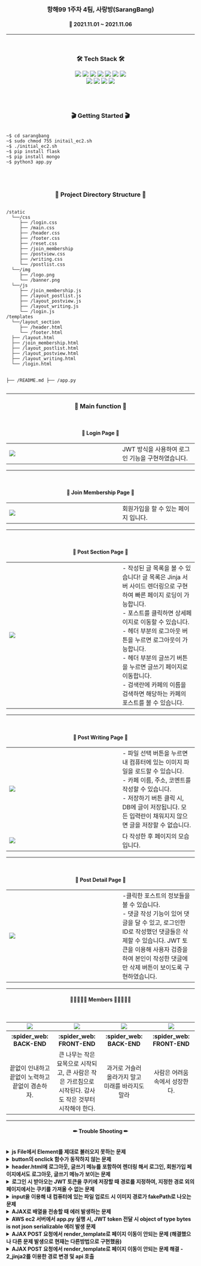 <h3 align="center"><b>항해99 1주차 4팀, 사랑방(SarangBang)</b></h3>

<h4 align="center">📆 2021.11.01 ~ 2021.11.06</h4>

---

<br>
<h3 align="center"><b>🛠 Tech Stack 🛠</b></h3>
<p align="center">
<img src="https://img.shields.io/badge/javascript-F7DF1E?style=for-the-badge&logo=javascript&logoColor=black">
<img src="https://img.shields.io/badge/jquery-0769AD?style=for-the-badge&logo=jquery&logoColor=white">
<img src="https://img.shields.io/badge/html-E34F26?style=for-the-badge&logo=html5&logoColor=white">
<img src="https://img.shields.io/badge/css-1572B6?style=for-the-badge&logo=css3&logoColor=white">
<img src="https://img.shields.io/badge/github-181717?style=for-the-badge&logo=github&logoColor=white">
<img src="https://img.shields.io/badge/linux-FCC624?style=for-the-badge&logo=linux&logoColor=black">
<img src="https://img.shields.io/badge/aws-232F3E?style=for-the-badge&logo=aws&logoColor=white">
</br>
<img src="https://img.shields.io/badge/Python-F80000?style=for-the-badge&logo=Python&logoColor=white">
<img src="https://img.shields.io/badge/Flask-4FC08D?style=for-the-badge&logo=Flask&logoColor=white">
<img src="https://img.shields.io/badge/Jinja-7952B3?style=for-the-badge&logo=Jinja&logoColor=white">
<img src="https://img.shields.io/badge/MongoDB-61DAFB?style=for-the-badge&logo=MongoDB&logoColor=white">

<br><br>
<h3 align="center"><b>🎬 Getting Started 🎬</b></h3>
<pre>
<code>
~$ cd sarangbang
~$ sudo chmod 755 initail_ec2.sh
~$ ./initial_ec2.sh
~$ pip install flask
~$ pip install mongo
~$ python3 app.py
</code>
</pre>

<br>
<h3 align="center"><b>📂 Project Directory Structure 📁</b></h3>
<pre>
<code>
/static
  └──/css
     ├── /login.css
     ├── /main.css
     ├── /header.css
     ├── /footer.css
     ├── /reset.css
     ├── /join_membership
     ├── /postview.css
     ├── /writing.css
     └── /postlist.css
  └──/img
     ├── /logo.png
     └── /banner.png
  └──/js
     ├── /join_membership.js
     ├── /layout_postlist.js
     ├── /layout_postview.js
     ├── /layout_writing.js
     └── /login.js
/templates
  └──/layout_section
     ├── /header.html
     └── /footer.html
  ├── /layout.html
  ├── /join_membership.html
  ├── /layout_postlist.html
  ├── /layout_postview.html
  ├── /layout_writing.html
  └── /login.html

├── /README.md
├── /app.py
</code>
</pre>

---

<h3 align="center"><b>📢 Main function 📢</b></h3>
<br>
<h4 align="center"><b>📰 Login Page 📰</b></h4>

<table width="100%">
    <tr>
        <td width="60%"><img src="https://user-images.githubusercontent.com/57797592/140597056-2d5732ee-1d16-4d5e-963c-53534021a238.PNG" /></td>
        <td width="40%">JWT 방식을 사용하여 로그인 기능을 구현하였습니다.</td>
    </tr>
</table>

---

<br>
<h4 align="center"><b>📰 Join Membership Page 📰</b></h4>

<table width="100%">
    <tr>
        <td width="60%"><img src="https://user-images.githubusercontent.com/57797592/140597087-27822dce-c3f2-4326-8dd0-b11d09d2c24f.PNG" /></td>
        <td width="40%">회원가입을 할 수 있는 페이지 입니다.</td>
    </tr>
</table>

---

<br>
<h4 align="center"><b>📰 Post Section Page 📰</b></h4>

<table width="100%">
    <tr>
        <td width="60%"><img src="https://user-images.githubusercontent.com/57797592/140597095-ac455453-77c1-41db-a4a0-b6ad829fc549.PNG" /></td>
        <td width="40%">- 작성된 글 목록을 볼 수 있습니다! 글 목록은 Jinja 서버 사이드 렌더링으로 구현하여 빠른 페이지 로딩이 가능합니다. <br>- 포스트를 클릭하면 상세페이지로 이동할 수 있습니다. <br>- 헤더 부분의 로그아웃 버튼을 누르면 로그아웃이 가능합니다. <br>- 헤더 부분의 글쓰기 버튼을 누르면 글쓰기 페이지로 이동합니다. <br>- 검색란에 카페의 이름을 검색하면 해당하는 카페의 포스트를 볼 수 있습니다.</td>
    </tr>
</table>

---

<br>
<h4 align="center"><b>📰 Post Writing Page 📰</b></h4>
<table width="100%">
    <tr>
        <td width="60%"><img src="https://user-images.githubusercontent.com/57797592/140597459-bb706ace-85ed-49a0-8016-70dc9bf70e4f.PNG" /></td>
        <td width="40%">- 파일 선택 버튼을 누르면 내 컴퓨터에 있는 이미지 파일을 로드할 수 있습니다. <br>- 카페 이름, 주소, 코멘트를 작성할 수 있습니다. <br>- 저장하기 버튼 클릭 시, DB에 글이 저장됩니다. 모든 입력란이 채워지지 않으면 글을 저장할 수 없습니다.</td>
    </tr>
    <tr>
        <td width="60%"><img src="https://user-images.githubusercontent.com/57797592/140597444-bc379eae-a5f2-4f84-bc9f-1b916e753074.PNG" /></td>
        <td width="40%">다 작성한 후 페이지의 모습입니다.</td>
    </tr>
</table>

---

<br>
<h4 align="center"><b>📰 Post Detail Page 📰</b></h4>

<table width="100%">
    <tr>
        <td width="60%"><img src="https://user-images.githubusercontent.com/57797592/140597172-9e8f76d9-95ed-49c8-8978-c7a29e1edc97.PNG" /></td>
        <td width="40%">-클릭한 포스트의 정보들을 볼 수 있습니다. <br> - 댓글 작성 기능이 있어 댓글을 달 수 있고, 로그인한 ID로 작성했던 댓글들은 삭제할 수 있습니다. JWT 토큰을 이용해 사용자 검증을 하여 본인이 작성한 댓글에만 삭제 버튼이 보이도록 구현하였습니다.</td>
    </tr>
</table>

---

<h4 align="center"><b>👨🏻‍🤝‍👨🏻 Members 👨🏻‍🤝‍👨🏻</b></h4>
<br>
<table>
    <tr>
        <td align="center">
        <a href="https://diddl.tistory.com/"><img src="https://img.shields.io/badge/양성은-000AFF?style=뱃지모양&logo=로고&logoColor=white"/></a>
        </td>
        <td align="center">
        <a href="https://velog.io/@hamkke"><img src="https://img.shields.io/badge/이서현-2DDC88?style=뱃지모양&logo=로고&logoColor=black"/></a>
        </td>
        <td align="center">
        <a href="https://luce-sicut-stella.tistory.com/"><img src="https://img.shields.io/badge/송민지-D77EE9?style=뱃지모양&logo=로고&logoColor=white"/></a>
        </td>
        <td align="center">
        <a href="https://github.com/WooMinGy"><img src="https://img.shields.io/badge/우민기-FAFF00?style=뱃지모양&logo=로고&logoColor=black"/></a> 
        </td>
    </tr>
    <tr>
        <th width="25%" align="center">:spider_web: BACK-END
        </th>
        <th width="25%" align="center">:spider_web: FRONT-END
        </th>
        <th width="25%" align="center">:spider_web: BACK-END 
        </th>
        <th width="25%" align="center">:spider_web: FRONT-END
        </th>
    </tr>
    <tr>
        <td align="center">끝없이 인내하고 끝없이 노력하고 끝없이 겸손하자.
        </td>
        <td align="center">큰 나무는 작은 묘목으로 시작되고, 큰 사람은 작은 가르침으로 시작된다. 감사도 작은 것부터 시작해야 한다.
        </td>
        <td align="center">과거로 거슬러 올라가지 말고 미래를 바라지도 말라
        </td>
        <td align="center">사람은 어려움 속에서 성장한다.
        </td>
    </tr>
</table>

---

<h4 align="center"><b>✏ Trouble Shooting ✏</b></h4>
<br>
<details>
    <summary>
        <b>js File에서 Element를 제대로 불러오지 못하는 문제</b>
    </summary>
    <br>해결 : head에 있던 script를 body 맨 아래 부분으로 위치를 옮김.
</details>

<details>
    <summary>
        <b>button의 onclick 함수가 동작하지 않는 문제</b>
    </summary>
  <br><b>해결 : button tag에 type지정을 해준다.</b>
    
```html
    <!-- File : "../templates/join_membership.html" -->
    <button id="joinBox" onclick="signup()" type="button">가입하기</button>
```

</details>

<details>
    <summary>
        <b>header.html에 로그아웃, 글쓰기 메뉴를 포함하여 렌더링 해서 로그인, 회원가입 페이지에서도 로그아웃, 글쓰기 메뉴가 보이는 문제</b>
    </summary>
<br><b>해결 : 페이지 로드 시 href 값 비교를 통해 로그인, 회원가입 페이지라면 해당 태그를 display:none으로 설정해 안보이게 함.</b>

```html
    <!-- File: "../templates/layout_section/header.html" -->
    <ul class="gnb_list">
        <li><a href="" onclick="logout()">로그아웃</a></li>
        <li><a href="/writing">글 쓰기</a></li>
    </ul>

```

```javascript
    //해결 File: "../static/js/login.js"
    window.addEventListener('load', function () {
        let login_page = '/login'; //로그인 페이지 경로 -> 로그아웃 페이지에서 적용할 시, '/joinMembership'으로 설정하면 됨
        let now_href = location.pathname; //현재 페이지 경로
        let hide_gnb = document.querySelector('.gnb_list');
        let logo_center = document.querySelector('.nav');
        if (now_href === login_page) { //만약 현재 경로가 로그인 페이지 경로라면
            hide_gnb.style.display = 'none'; //안보이게 설정하기
            logo_center.style.justifyContent = 'center';
        }
    });
```

</details>
	
<details>
    <summary>
        <b>로그인 시 받아오는 JWT 토큰을 쿠키에 저장할 때 경로를 지정하여, 지정한 경로 외의 페이지에서는 쿠키를 가져올 수 없는 문제</b>
    </summary>
<br><b>해결 : Path설정을 제거해주어 모든 경로에서 쿠키를 가져올 수 있도록 구성함.</b>

```javascript
    //문제 코드 File : "../static/js/login.js의 login_JWT() 내부"
    success: function (response) {
        if (response['result'] === 'success') {
            $.cookie("mytoken", response['token'], {path: '/'});
            window.location.replace("/")
        } else {
            alert(response['msg'])
        }
    }
```

```javascript
   //수정하여 해결한 코드     
   success: function (response) {
            if (response['result'] === 'success') {
                $.cookie("mytoken", response['token']);
                window.location.replace("/")
            } else {
                alert(response['msg'])
            }
        }
```

</details>

<details>
    <summary>
        <b>input을 이용해 내 컴퓨터에 있는 파일 업로드 시 이미지 경로가 fakePath로 나오는 문제</b>
    </summary>
    사용자가 로드한 이미지를 DB에 저장하기 위해 이미지 경로를 python API 서버 쪽으로 넘겨 서버 측에서 파일을 바이너리 형태로 변환하여 저장하려 했으나 fakepath로 인해 파일 경로를 알 수 없었다

```html
    <!-- File : "../templates/layout_writing.html" -->
    <form class="cafeImg-form" method="post" enctype="multipart/form-data"> <!-- 이미지 파일 데이터에 알맞는 enctype 설정 -->
        <div class="image-show" id="image-show"> <!-- 이미지 띄울 공간 --> </div>
        <input type="file" accept="image/*" onchange="loadFile(this)"> <!-- 이미지 로드함수 호출 -->
    </form>
```
    
File : "../static/js/layout_writing.js"
    
```javascript
    function loadFile(input) {
        let file = input.files[0]; //선택된 파일 가져오기
    
        let newImage = document.createElement("img"); //새 이미지 추가
        newImage.src = URL.createObjectURL(file); //이미지 source 가져오기 -> fakePath
        newImage.id = "cafe-image"
        newImage.style.width = "100%";
        newImage.style.height = "100%";
        newImage.style.objectFit = "cover";
    
        //이미지를 image-show div에 추가
        let container = document.getElementById('image-show');
        container.appendChild(newImage);
    }
```

<br><b>해결 : javascript에서 이미지를 Base64 형태로 인코딩하여 해당 값을 넘기도록 구현</b>

```javascript
    function loadFile(input) {
        let file = input.files[0]; //선택된 파일 가져오기
    
        let newImage = document.createElement("img"); //새 이미지 추가
        newImage.src = URL.createObjectURL(file); //이미지 source 가져오기
        newImage.id = "cafe-image"
        newImage.style.width = "100%";
        newImage.style.height = "100%";
        newImage.style.objectFit = "cover";
    
        //이미지를 image-show div에 추가
        let container = document.getElementById('image-show');
        container.appendChild(newImage);
    
        //이미지를 서버에 저장하기 위해 base64 형태로 변환
        imgToBase64ByFileReader(document.getElementById('cafe-image').getAttribute("src"));
    }
```            
    
```javascript
    function imgToBase64ByFileReader(url) {
        return new Promise((resolve, reject) => {
            let xhr = new XMLHttpRequest();
            xhr.onload = () => {
                let reader = new FileReader();
                reader.onloadend = function () {
                    resolve(reader.result);
                    document.getElementById('cafe-image').setAttribute('src', reader.result);
                }
                reader.readAsDataURL(xhr.response); //Base64형식으로 인코딩
            }
            xhr.open('GET', url);
            xhr.responseType = 'blob';
            xhr.send();
        });
    }
```
    
</details>

<details>
    <summary>
        <b>AJAX로 배열을 전송할 때 에러 발생하는 문제</b>
    </summary>
<br><b>해결 : javascript에서 이미지를 Base64 형태로 인코딩하여 해당 값을 넘기도록 구현</b>
<br>배열은 객체에 해당하므로 json방식으로 직렬화해서 보낸 후 받는 쪽에서는 역직렬화를 통해 데이터를 얻을 수 있다.
<ul>
    <li><b>serialization 직렬화</b></li>
    : 객체를 쉽게 옮길 수 있는 형태로 변환하는 과정.
    <: 직렬화된 객체는 HTTP를 사용해 클라이언트-서버 간 옮길 수 있다.
    <li><b>deserialization 역직렬화</b></li>
    : 직렬화와 반대되는 기능, 직렬화된 객체를 재구성한다.
</ul>

```javascript
    // File : "../static/js/layout_postview.js"
    function delUserMent(obj) {
        let writer_name = document.getElementById('writer-show').innerText;
        let cafe_name = document.getElementById('name-show').innerText;
        let user_ment_dict = {} //댓글 정보를 담을 딕셔너리

        user_ment_dict['user_name'] = user_id;
        user_ment_dict['ment'] = obj.getElementsByClassName('inputValue')[0].innerText;
        user_ment_dict['date'] = obj.getElementsByClassName('time')[0].innerText;

        $.ajax({
            type: "POST",
            url: "/api/delment",
            data: {
                writer_name: writer_name,
                cafe_name: cafe_name,
                ment: JSON.stringify(user_ment_dict) // JSON으로 직렬화
            },
            success: function (response) {}
        })
    }
```

```python
    # File : ../app.py
    @app.route('/api/delment', methods=['POST'])
    def delete_userment():
        writer_name = request.form['writer_name']
        cafe_name = request.form['cafe_name']
        user_ment_info = json.loads(request.form['ment']) # JSON 역직렬화
    
        data = db.cafelist.find_one({'writer_name': writer_name[9:], 'cafe_name': cafe_name[8:]}, {'_id': False})
    
        new_mentlists = data['user_mentlist']
        del_index = new_mentlists.index(user_ment_info)
        del new_mentlists[del_index]
    
        db.cafelist.update_one({'writer_name': writer_name[9:], 'cafe_name': cafe_name[8:]},
                               {'$set': {'user_mentlist': new_mentlists}})
    
        return jsonify({'msg': '댓글이 저장되었습니다.'})
```    
    
</details>

<details>
    <summary>
        <b>AWS ec2 서버에서 app.py 실행 시, JWT token 전달 시 object of type bytes is not json serializable 에러 발생 문제</b>
    </summary>
<br><b>해결 : token.decode('utf-8')을 통해 byte 타입으로 반환된 토큰을 str 형식으로 변환해주기</b>
<br>같은 코드인데 로컬 호스트에서 실행하는 것과 AWS 서버에서 실행하는 결과가 다른지..-> 구글링해보니 jwt 버전차이라고 한다!!
    
```python
    # File : ../app.py
    @app.route('/api/login', methods=['POST'])
    def sign_in():
        id_receive = request.form['username_give']
        pw_receive = request.form['password_give']
        result = db.userdb.find_one({'id': id_receive, 'pw': pw_receive})
    
        if result is not None:
            payload = {
                'id': id_receive,
                'exp': datetime.utcnow() + timedelta(seconds=60 * 60 * 24)  # 로그인 24시간 유지
            }
            token = jwt.encode(payload, SECRET_KEY, algorithm='HS256').decode('utf-8')
            return jsonify({'result': 'success', 'token': token})
        else:
            return jsonify({'result': 'fail', 'msg': '아이디/비밀번호가 일치하지 않습니다.'})
```

</details>

<details>
    <summary>
        <b>AJAX POST 요청에서 render_template로 페이지 이동이 안되는 문제 (해결했으나 다른 문제 발생으로 현재는 다른방법으로 구현했음)</b>
    </summary>
<br><b>응답 받는 부분에 document.write(response)로 해결</b>
<br>AJAX로 POST 요청을 보낼 때 요청은 자바스크립트에서 오는 것이고 플라스크의 응답 데이터는 자바 스크립트에 저장된다고 한다. 브라우저 자체에는 직접 보내거나 받는게 없으므로 페이지를 다시 렌더링하지 않는다. 따라서 받는 쪽에서 페이지를 새로 써줌으로써 해결.

```javascript
    function showPost(data) {
        let writer_name = sessionStorage.getItem(data);

        $.ajax({
            type: "POST",
            url: "/api/postdown",
            data: {
                writer_name: writer_name,
                cafe_name: data
            },
            success: function (response) {
                document.write(response); //페이지 쓰기
                showDBMents(ments);
            }
        });
    }
```

</details>

<details>
    <summary>
        <b>AJAX POST 요청에서 render_template로 페이지 이동이 안되는 문제 해결 - 2_jinja2를 이용한 경로 변경 및 api 호출</b>
    </summary>
  <br><b>해결 : html에서 파이썬 서버쪽으로 서버에서 전달받은 작성자, 글 제목을 경로로 지정하여 호출</b>
<br>AJAX로 POST 요청을 보낼 때 요청은 자바스크립트에서 오는 것이고 플라스크의 응답 데이터는 자바 스크립트에 저장된다고 한다.
<br>브라우저 자체에는 직접 보내거나 받는게 없으므로 페이지를 다시 렌더링하지 않는다. 따라서 받는 쪽에서 페이지를 새로 써줌으로써 해결.
포스트 하나(card-box클래스를 가진 div)를 선택했을 때 서버에서 받은 작성자, 글 제목를 경로로 다시 api 호출
    
```html
    <!-- File : "../templates/layout_postlist.html" -->
    <!-- 글 목록 나타낼 공간 서버 사이드 렌더링 적용 -->
    <div class="card-list" id="card-list">
        {% for one_post in postdata %}
            <div class="card-box" onclick="location.href='/{{ one_post.writer_name }}/{{ one_post.cafe_name }}'">
                <div class="card">
                    <img class="card-image" src={{ one_post.cafe_img }}>
                    <div class="text" style="margin: 10px">
                        <small>작성자: {{ one_post.writer_name }}</small>
                        <h2 class="cafe-title">이름: {{ one_post.cafe_name }}</h2>
                        <h3 class="cafe-coment">{{ one_post.cafe_coment }}</h3>
                        <small>주소: {{ one_post.cafe_address }}</small>
                    </div>
                </div>
            </div>
        {% endfor %}
    </div>
```

<br>서버 측에서는 해당경로를 변수로 받을 수 있게 구현, 받은 정보에 해당하는 포스트 내용을 다시 rendering해주도록 구현하였다.    
    
```python
    # app.py
    @app.route('/<writer_name>/<cafe_name>') #html에서 전달해주는 값을 받을 변수..변수를 경로로 지정해놓음으로써 포스트마다 실행될 수 있게 구현
    def show_clicked_post(writer_name, cafe_name):
        token_receive = request.cookies.get('mytoken')
        print(token_receive)
    
        try:
            payload = jwt.decode(token_receive, SECRET_KEY, algorithms=['HS256'])
            user_info = db.userdb.find_one({'id': payload['id']})
            user_id = user_info['id']
    
            data = db.cafelist.find_one({'writer_name': writer_name, 'cafe_name': cafe_name}, {'_id': False})
            writer_id = data['writer_name']
            cafe_name = data['cafe_name']
            cafe_address = data['cafe_address']
            cafe_img = data['cafe_img']
            cafe_coment = data['cafe_coment']
            user_mentlist = data['user_mentlist']
    
            return render_template("layout_postview.html",
                                   writer_id=writer_id,
                                   cafe_name=cafe_name,
                                   cafe_address=cafe_address,
                                   cafe_img=cafe_img,
                                   cafe_coment=cafe_coment,
                                   user_mentlist=user_mentlist,
                                   current_user=user_id)
```    
    
</details>
